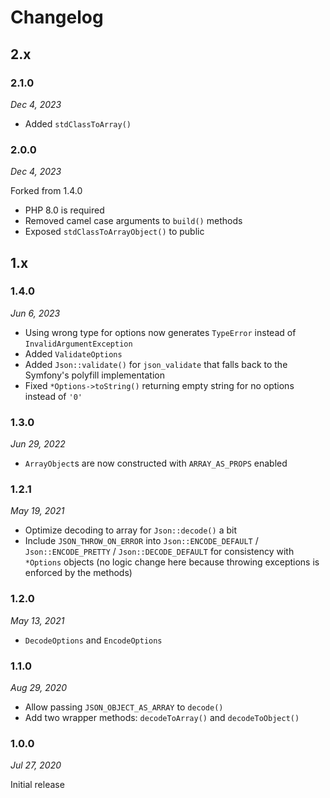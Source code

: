 # Changelog

## 2.x

### 2.1.0

*Dec 4, 2023*

* Added `stdClassToArray()`

### 2.0.0

*Dec 4, 2023*

Forked from 1.4.0

* PHP 8.0 is required
* Removed camel case arguments to `build()` methods
* Exposed `stdClassToArrayObject()` to public

## 1.x

### 1.4.0

*Jun 6, 2023*

* Using wrong type for options now generates `TypeError` instead of `InvalidArgumentException`
* Added `ValidateOptions`
* Added `Json::validate()` for `json_validate` that falls back to the Symfony's polyfill implementation
* Fixed `*Options->toString()` returning empty string for no options instead of `'0'`

### 1.3.0

*Jun 29, 2022*

* `ArrayObject`s are now constructed with `ARRAY_AS_PROPS` enabled

### 1.2.1

*May 19, 2021*

* Optimize decoding to array for `Json::decode()` a bit
* Include `JSON_THROW_ON_ERROR` into
  `Json::ENCODE_DEFAULT` /
  `Json::ENCODE_PRETTY` /
  `Json::DECODE_DEFAULT`
  for consistency with `*Options` objects
  (no logic change here because throwing exceptions is enforced by the methods)

### 1.2.0

*May 13, 2021*

* `DecodeOptions` and `EncodeOptions`

### 1.1.0

*Aug 29, 2020*

* Allow passing `JSON_OBJECT_AS_ARRAY` to `decode()`
* Add two wrapper methods: `decodeToArray()` and `decodeToObject()`

### 1.0.0

*Jul 27, 2020*

Initial release
